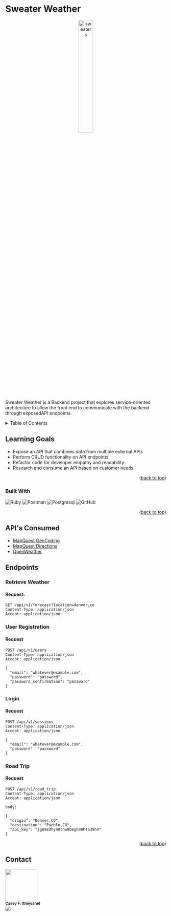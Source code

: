 <h1>Sweater Weather</h1>

<div align="center">
<img src="https://media4.giphy.com/media/3osxYzIQRqN4DOEddC/giphy.gif?cid=ecf05e47wegdrse2zti96spjc8jgw6p7n6un3xe0n8hsjlpm&rid=giphy.gif&ct=g" alt="sweaters" width="30%"/>
</div

>Sweater Weather is a Backend project that explores service-oriented architecture to allow the front end to communicate with the backend through exposedAPI endpoints.
<!-- TABLE OF CONTENTS -->
<details>
  <summary>Table of Contents</summary>
  <ol>
    <li><a href="#learning-goals">Learning Goals</a></li>
    <li><a href="#built-with">Built With</a></li>
    <li><a href="#apis-consumed">API's Consumed</a></li>
    <li>
      <a href="#endpoints">Endpoints</a>
      <ul>
        <li><a href="#retrieve-weather">Retrieve Weather</a></li>
        <li><a href="#user-registration">User Registration</a></li>
        <li><a href="#login">Login</a></li>
        <li><a href="#road-trip">Road Trip</a></li>
     </ul>
    </li>
    <li><a href="#contact">Contact</a></li>
  </ol>

</details>
<!-- ABOUT THE PROJECT -->

## Learning Goals
- Expose an API that combines data from multiple external APIs
- Perform CRUD functionality on API endpoints
- Refactor code for developer empathy and readability
- Research and consume an API based on customer needs

<p align="right">(<a href="#readme-top">back to top</a>)</p>

### Built With

![Ruby](https://img.shields.io/badge/Ruby_on_Rails-CC0000?style=for-the-badge&logo=ruby-on-rails&logoColor=white)
![Postman](https://img.shields.io/badge/Postman-FF6C37?style=for-the-badge&logo=Postman&logoColor=white)
![Postgresql](https://img.shields.io/badge/PostgreSQL-316192?style=for-the-badge&logo=postgresql&logoColor=white)
![GitHub](https://img.shields.io/badge/GitHub-100000?style=for-the-badge&logo=github&logoColor=white)

<p align="right">(<a href="#readme-top">back to top</a>)</p>

## API's Consumed
- [MapQuest GeoCoding](https://developer.mapquest.com/documentation/geocoding-api/)
- [MapQuest Directions](https://developer.mapquest.com/documentation/directions-api/)
- [OpenWeather](https://openweathermap.org/api/one-call-api)

## Endpoints

### Retrieve Weather
#### Request:
```
GET /api/v1/forecast?location=denver,co
Content-Type: application/json
Accept: application/json
```


### User Registration
#### Request
```
POST /api/v1/users
Content-Type: application/json
Accept: application/json

{
  "email": "whatever@example.com",
  "password": "password",
  "password_confirmation": "password"
}
```


### Login
#### Request
```
POST /api/v1/sessions
Content-Type: application/json
Accept: application/json

{
  "email": "whatever@example.com",
  "password": "password"
}
```



### Road Trip

#### Request
```
POST /api/v1/road_trip
Content-Type: application/json
Accept: application/json

body:

{
  "origin": "Denver,CO",
  "destination": "Pueblo,CO",
  "api_key": "jgn983hy48thw9begh98h4539h4"
}
```

<p align="right">(<a href="#readme-top">back to top</a>)</p>


<!-- CONTACT -->
## Contact

 <td align="center"><a href="https://github.com/casefaz"><img src="https://avatars.githubusercontent.com/u/98674727?v=4" width="100px;" alt=""/><br /><sub><b>Casey F. (they/she)</b></sub></a><br /><a href="https://www.linkedin.com/in/casey-fazio-7ba04149/" title ="Linked In"><img src="https://img.shields.io/badge/LinkedIn-0077B5?style=for-the-badge&logo=linkedin&logoColor=white" /></a></td>
